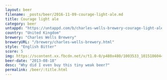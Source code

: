 ```yaml
---
layout: beer
filename: _posts/beer/2016-11-09-courage-light-ale.md
title: Courage light ale
category: beer
untappd: "https://untappd.com/b/charles-wells-brewery-courage-light-ale/113545"
country: "United Kingdom"
brewery: "Charles Wells Brewery"
breweryURL: "/brewery/charles-wells-brewery.html"
style: "English Bitter"
score: 5
img: https://scontent.xx.fbcdn.net/v/t1.0-0/p480x480/1003533_10151860443063745_1669379479_n.jpg?_nc_cat=104&_nc_oc=AQmNeHABedZ2Pqe7-fl-RLBF3tbia1gHLoWqnLCQWW94oi5QUGPsg8KvLgyWvYpZBKs&_nc_ht=scontent.xx&oh=665acd94976bc7a788fb88b57286b682&oe=5DAE68A9
beer-date: "2013-08-18"
desc: "Why did I even buy this tiny weak beer?"
permalink: /beer/:title.html
---
```


